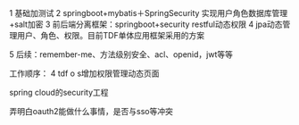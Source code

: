 1 基础加测试
2 springboot+mybatis＋SpringSecurity 实现用户角色数据库管理+salt加密
3 前后端分离框架：springboot+security restful动态权限
4 jpa动态管理用户、角色、权限。目前TDF单体应用框架采用的方案

5 后续：remember-me、方法级别安全、acl、openid，jwt等等




工作顺序：
4
tdf o s增加权限管理动态页面

spring cloud的security工程

弄明白oauth2能做什么事情，是否与sso等冲突